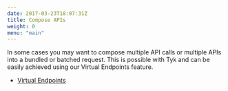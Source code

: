 ```yaml
---
date: 2017-03-23T18:07:31Z
title: Compose APIs
weight: 0
menu: "main"
---
```


In some cases you may want to compose multiple API calls or multiple APIs into a bundled or batched request. This is possible with Tyk and can be easily achieved using our Virtual Endpoints feature.

* [Virtual Endpoints][1]

[1]: virtual-endpoints
